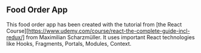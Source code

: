 ## Food Order App

This food order app has been created with the tutorial from [the React Course][https://www.udemy.com/course/react-the-complete-guide-incl-redux/] 
from Maximilian Scharzmüller. It uses important React technologies like Hooks, Fragments, Portals, Modules, Context.
